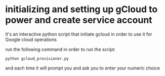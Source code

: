 # initializing and setting up gCloud to power and create service account

It's an interactive python script that initiate gcloud in order to use it for Google cloud operations

run the following command in order to run the script:
``` 
python gcloud_provisioner.py
```
and each time it will prompt you and ask you to enter your numeric choice

